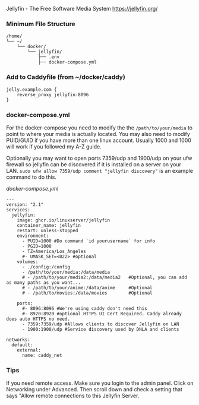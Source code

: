 Jellyfin - The Free Software Media System
https://jellyfin.org/

### Minimum File Structure
```
/home/
└── ~/
    └── docker/
        └── jellyfin/
            ├── .env
            ├── docker-compose.yml
```

### Add to Caddyfile (from ~/docker/caddy)
```
jelly.example.com {
    reverse_proxy jellyfin:8096
}
```

### docker-compose.yml
For the docker-compose you need to modify the the `/path/to/your/media` to point to where your media is actually located. You may also need to modify PUID/GUID if you have more than one linux account. Usually 1000 and 1000 will work if you followed my A-Z guide.

Optionally you may want to open ports 7359/udp and 1900/udp on your ufw firewall so jellyfin can be discovered if it is installed on a server on your LAN. `sudo ufw allow 7359/udp comment "jellyfin discovery"` is an example command to do this.

*docker-compose.yml*
```
---
version: "2.1"
services:
  jellyfin:
    image: ghcr.io/linuxserver/jellyfin
    container_name: jellyfin
    restart: unless-stopped
    environment:
      - PUID=1000 #Do command `id yourusername` for info
      - PGID=1000
      - TZ=America/Los_Angeles
      #- UMASK_SET=<022> #optional
    volumes:
      - ./config:/config
      - /path/to/your/media:/data/media
      # - /path/to/your/media2:/data/media2   #Optional, you can add as many paths as you want...
      # - /path/to/your/anime:/data/anime     #Optional
      # - /path/to/movies:/data/movies        #Optional

    ports:
      #- 8096:8096 #We're using caddy don't need this
      #- 8920:8920 #optional HTTPS UI Cert Required. Caddy already does auto HTTPS no need.
      - 7359:7359/udp #Allows clients to discover Jellyfin on LAN
      - 1900:1900/udp #Service discovery used by DNLA and clients

networks:
  default:
    external:
      name: caddy_net
```

### Tips
If you need remote access. Make sure you login to the admin panel. Click on Networking under Advanced. Then scroll down and check a setting that says "Allow remote connections to this Jellyfin Server.
